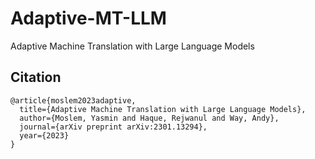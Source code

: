 # Adaptive-MT-LLM
Adaptive Machine Translation with Large Language Models



## Citation

```
@article{moslem2023adaptive,
  title={Adaptive Machine Translation with Large Language Models},
  author={Moslem, Yasmin and Haque, Rejwanul and Way, Andy},
  journal={arXiv preprint arXiv:2301.13294},
  year={2023}
}
```
